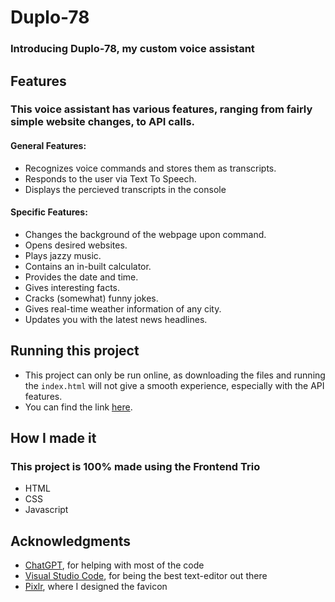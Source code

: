# Duplo-78
### Introducing Duplo-78, my custom voice assistant

## Features
### This voice assistant has various features, ranging from fairly simple website changes, to API calls.
#### General Features:
- Recognizes voice commands and stores them as transcripts.
- Responds to the user via Text To Speech.
- Displays the percieved transcripts in the console
#### Specific Features: 
- Changes the background of the webpage upon command.
- Opens desired websites.
- Plays jazzy music.
- Contains an in-built calculator.
- Provides the date and time.
- Gives interesting facts.
- Cracks (somewhat) funny jokes.
- Gives real-time weather information of any city.
- Updates you with the latest news headlines.

## Running this project
- This project can only be run online, as downloading the files and running the `index.html` will not give a smooth experience, especially with the API features.
- You can find the link [here](https://entirex64.github.io/Duplo-78/).

## How I made it
### This project is 100% made using the Frontend Trio
- HTML
- CSS
- Javascript

## Acknowledgments
- [ChatGPT](https://www.chatgpt.com), for helping with most of the code
- [Visual Studio Code](https://code.visualstudio.com/), for being the best text-editor out there
- [Pixlr](https://www.pixlr.com), where I designed the favicon
